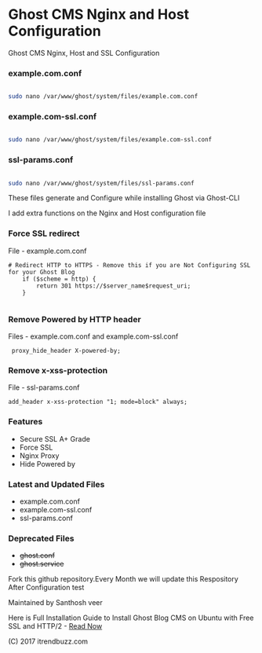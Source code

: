 # Ghost CMS Nginx and Host Configuration

Ghost CMS Nginx, Host and SSL Configuration

### example.com.conf

```sh

sudo nano /var/www/ghost/system/files/example.com.conf

```

### example.com-ssl.conf

```sh

sudo nano /var/www/ghost/system/files/example.com-ssl.conf

```

### ssl-params.conf

```sh

sudo nano /var/www/ghost/system/files/ssl-params.conf

```

<p>These files generate and Configure while installing Ghost via Ghost-CLI</p>
<p>I add extra functions on the Nginx and Host configuration file</p>

### Force SSL redirect

File  - example.com.conf

```
# Redirect HTTP to HTTPS - Remove this if you are Not Configuring SSL for your Ghost Blog
    if ($scheme = http) {
        return 301 https://$server_name$request_uri;
    }
    
 ```

### Remove Powered by HTTP header

Files - example.com.conf and  example.com-ssl.conf

```
 proxy_hide_header X-powered-by;
 ```

### Remove x-xss-protection
 
File - ssl-params.conf

```
add_header x-xss-protection "1; mode=block" always;
```

### Features


- Secure SSL A+ Grade
- Force SSL
- Nginx Proxy
- Hide Powered by

### Latest and Updated Files

- example.com.conf
- example.com-ssl.conf
- ssl-params.conf

### Deprecated Files

- <strike>ghost.conf</strike>
- <strike>ghost.service</strike>


<p>Fork this github repository.Every Month we will update this Respository After Configuration test</p>

<p>Maintained by Santhosh veer</p>

Here is Full Installation Guide to Install Ghost Blog CMS on Ubuntu with Free SSL and HTTP/2 - <a href="https://itrendbuzz.com/install-ghost-cli-on-digitalocean/">Read Now</a>

(C) 2017 itrendbuzz.com


